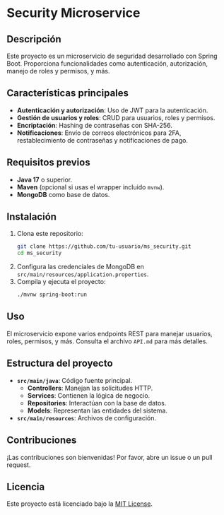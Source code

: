 # Security Microservice

## Descripción

Este proyecto es un microservicio de seguridad desarrollado con Spring Boot. Proporciona funcionalidades como autenticación, autorización, manejo de roles y permisos, y más.

## Características principales

- **Autenticación y autorización**: Uso de JWT para la autenticación.
- **Gestión de usuarios y roles**: CRUD para usuarios, roles y permisos.
- **Encriptación**: Hashing de contraseñas con SHA-256.
- **Notificaciones**: Envío de correos electrónicos para 2FA, restablecimiento de contraseñas y notificaciones de pago.

## Requisitos previos

- **Java 17** o superior.
- **Maven** (opcional si usas el wrapper incluido `mvnw`).
- **MongoDB** como base de datos.

## Instalación

1. Clona este repositorio:
   ```bash
   git clone https://github.com/tu-usuario/ms_security.git
   cd ms_security
   ```
2. Configura las credenciales de MongoDB en `src/main/resources/application.properties`.
3. Compila y ejecuta el proyecto:
   ```bash
   ./mvnw spring-boot:run
   ```

## Uso

El microservicio expone varios endpoints REST para manejar usuarios, roles, permisos, y más. Consulta el archivo `API.md` para más detalles.

## Estructura del proyecto

- **`src/main/java`**: Código fuente principal.
  - **Controllers**: Manejan las solicitudes HTTP.
  - **Services**: Contienen la lógica de negocio.
  - **Repositories**: Interactúan con la base de datos.
  - **Models**: Representan las entidades del sistema.
- **`src/main/resources`**: Archivos de configuración.

## Contribuciones

¡Las contribuciones son bienvenidas! Por favor, abre un issue o un pull request.

## Licencia

Este proyecto está licenciado bajo la [MIT License](LICENSE).
